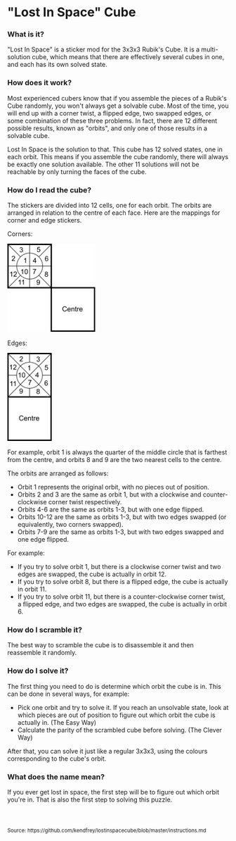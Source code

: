 # "Lost In Space" Cube

### What is it?

"Lost In Space" is a sticker mod for the 3x3x3 Rubik's Cube. It is a multi-solution cube, which means that there are effectively several cubes in one, and each has its own solved state.

### How does it work?

Most experienced cubers know that if you assemble the pieces of a Rubik's Cube randomly, you won't always get a solvable cube. Most of the time, you will end up with a corner twist, a flipped edge, two swapped edges, or some combination of these three problems. In fact, there are 12 different possible results, known as "orbits", and only one of those results in a solvable cube.

Lost In Space is the solution to that. This cube has 12 solved states, one in each orbit. This means if you assemble the cube randomly, there will always be exactly one solution available. The other 11 solutions will not be reachable by only turning the faces of the cube.

### How do I read the cube?

The stickers are divided into 12 cells, one for each orbit. The orbits are arranged in relation to the centre of each face. Here are the mappings for corner and edge stickers.

Corners:

<img src="instructions1.png" height="200"/>

Edges:

<img src="instructions2.png" height="200"/>

For example, orbit 1 is always the quarter of the middle circle that is farthest from the centre, and orbits 8 and 9 are the two nearest cells to the centre.

The orbits are arranged as follows: 

- Orbit 1 represents the original orbit, with no pieces out of position.
- Orbits 2 and 3 are the same as orbit 1, but with a clockwise and counter-clockwise corner twist respectively.
- Orbits 4-6 are the same as orbits 1-3, but with one edge flipped.
- Orbits 10-12 are the same as orbits 1-3, but with two edges swapped (or equivalently, two corners swapped).
- Orbits 7-9 are the same as orbits 1-3, but with two edges swapped and one edge flipped.

For example:

- If you try to solve orbit 1, but there is a clockwise corner twist and two edges are swapped, the cube is actually in orbit 12.
- If you try to solve orbit 8, but there is a flipped edge, the cube is actually in orbit 11.
- If you try to solve orbit 11, but there is a counter-clockwise corner twist, a flipped edge, and two edges are swapped, the cube is actually in orbit 6.

### How do I scramble it?

The best way to scramble the cube is to disassemble it and then reassemble it randomly.

### How do I solve it?

The first thing you need to do is determine which orbit the cube is in. This can be done in several ways, for example:

- Pick one orbit and try to solve it. If you reach an unsolvable state, look at which pieces are out of position to figure out which orbit the cube is actually in. (The Easy Way)
- Calculate the parity of the scrambled cube before solving. (The Clever Way)

After that, you can solve it just like a regular 3x3x3, using the colours corresponding to the cube's orbit.

### What does the name mean?

If you ever get lost in space, the first step will be to figure out which orbit you're in. That is also the first step to solving this puzzle.

<br>
<br>
<sub>Source: https://github.com/kendfrey/lostinspacecube/blob/master/instructions.md</sub>
